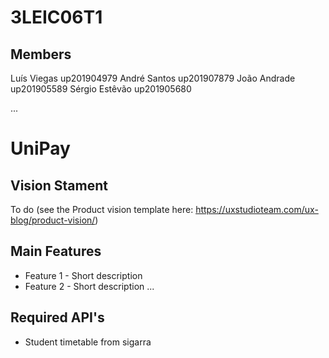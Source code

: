 # 3LEIC06T1

## Members

Luís Viegas up201904979
André Santos up201907879
João Andrade up201905589
Sérgio Estêvão up201905680

...

# UniPay

## Vision Stament
To do (see the Product vision template here: https://uxstudioteam.com/ux-blog/product-vision/)

## Main Features
 - Feature 1 - Short description
 - Feature 2 - Short description
...

## Required API's
- Student timetable from sigarra
